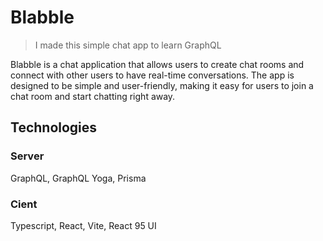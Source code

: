 # Blabble

> I made this simple chat app to learn GraphQL 


Blabble is a chat application that allows users to create chat rooms and connect with other users to have real-time conversations. The app is designed to be simple and user-friendly, making it easy for users to join a chat room and start chatting right away.

## Technologies

### Server 
GraphQL, GraphQL Yoga, Prisma

### Cient
Typescript, React, Vite, React 95 UI 

